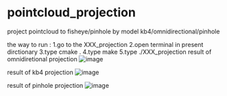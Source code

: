 # pointcloud_projection
project pointcloud to fisheye/pinhole by model kb4/omnidirectional/pinhole

the way to run :
1.go to the XXX_projection
2.open terminal in present dirctionary 
3.type cmake .
4.type make
5.type ./XXX_projection
result of omnidiretional projection
![image](https://user-images.githubusercontent.com/42079541/205900195-9998dca6-cd6b-4d48-8544-9d2844ca2fb7.png)

 result of kb4 projection
![image](https://user-images.githubusercontent.com/42079541/205901002-d7c19999-4d55-498e-81af-d89613b83fe9.png)

 result of pinhole projection
![image](https://user-images.githubusercontent.com/42079541/205906218-5831e41a-57f0-4b59-b7fe-a6d3a6a239d9.png)

